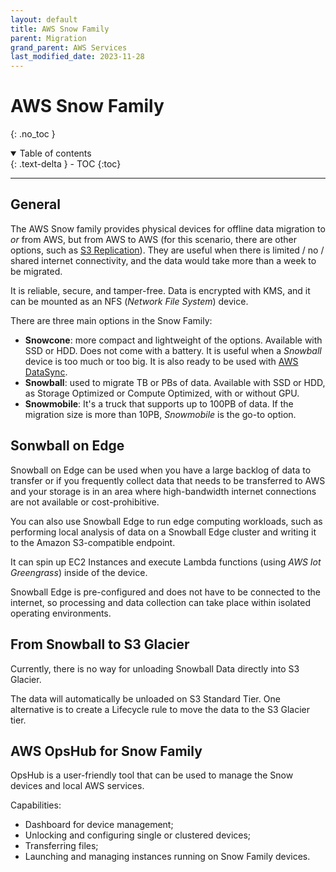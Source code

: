 ```yaml
---
layout: default
title: AWS Snow Family
parent: Migration
grand_parent: AWS Services
last_modified_date: 2023-11-28
---
```


# AWS Snow Family
{: .no_toc }

<details open markdown="block">
  <summary>
    Table of contents
  </summary>
  {: .text-delta }
- TOC
{:toc}
</details>

---

## General

The AWS Snow family provides physical devices for offline data migration to *or* from AWS, but from AWS to AWS (for this scenario, there are other options, such as [S3 Replication](/docs/services/storage/s3.html#s3-replication)). They are useful when there is limited / no / shared internet connectivity, and the data would take more than a week to be migrated.

It is reliable, secure, and tamper-free. Data is encrypted with KMS, and it can be mounted as an NFS (*Network File System*) device.

There are three main options in the Snow Family:

- **Snowcone**: more compact and lightweight of the options. Available with SSD or HDD. Does not come with a battery. It is useful when a *Snowball* device is too much or too big. It is also ready to be used with [AWS DataSync](./datasync.html).
- **Snowball**: used to migrate TB or PBs of data. Available with SSD or HDD, as Storage Optimized or Compute Optimized, with or without GPU.
- **Snowmobile**: It's a truck that supports up to 100PB of data. If the migration size is more than 10PB, *Snowmobile* is the go-to option.

## Sonwball on Edge

Snowball on Edge can be used when you have a large backlog of data to transfer or if you frequently collect data that needs to be transferred to AWS and your storage is in an area where high-bandwidth internet connections are not available or cost-prohibitive.

You can also use Snowball Edge to run edge computing workloads, such as performing local analysis of data on a Snowball Edge cluster and writing it to the Amazon S3-compatible endpoint. 

It can spin up EC2 Instances and execute Lambda functions (using *AWS Iot Greengrass*) inside of the device.

Snowball Edge is pre-configured and does not have to be connected to the internet, so processing and data collection can take place within isolated operating environments.

## From Snowball to S3 Glacier

Currently, there is no way for unloading Snowball Data directly into S3 Glacier.

The data will automatically be unloaded on S3 Standard Tier. One alternative is to create a Lifecycle rule to move the data to the S3 Glacier tier.

## AWS OpsHub for Snow Family

OpsHub is a user-friendly tool that can be used to manage the Snow devices and local AWS services.

Capabilities:

- Dashboard for device management;
- Unlocking and configuring single or clustered devices;
- Transferring files;
- Launching and managing instances running on Snow Family devices.
